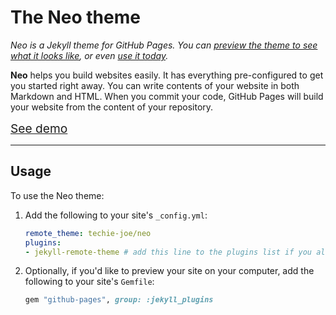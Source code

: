 # The Neo theme
*Neo is a Jekyll theme for GitHub Pages. You can [preview the theme to see what it looks like](https://techie-joe.github.io/neo/), or even [use it today](#usage).*

**Neo** helps you build websites easily. It has everything pre-configured to get you started right away. You can write contents of your website in both Markdown and HTML. When you commit your code, GitHub Pages will build your website from the content of your repository.

<a href="https://techie-joe.github.io/neo/pages/" title="See how you can use this template to build your website" class="_bt -l -blue" style="width:10rem;height:3rem;font-size:1.2rem;padding:0;margin:1em 0;">See demo</a>

---

## Usage

To use the Neo theme:

1. Add the following to your site's `_config.yml`:

    ```yml
    remote_theme: techie-joe/neo
    plugins:
    - jekyll-remote-theme # add this line to the plugins list if you already have one
    ```

2. Optionally, if you'd like to preview your site on your computer, add the following to your site's `Gemfile`:

    ```ruby
    gem "github-pages", group: :jekyll_plugins
    ```
